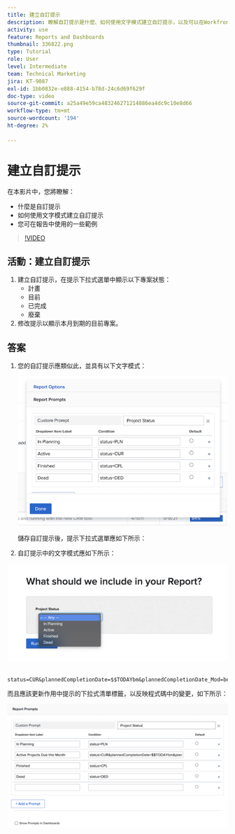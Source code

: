```yaml
---
title: 建立自訂提示
description: 瞭解自訂提示是什麼、如何使用文字模式建立自訂提示，以及可以在Workfront的報表中使用的一些範例。
activity: use
feature: Reports and Dashboards
thumbnail: 336822.png
type: Tutorial
role: User
level: Intermediate
team: Technical Marketing
jira: KT-9087
exl-id: 1bb0832e-e888-4154-b78d-24c6d69f629f
doc-type: video
source-git-commit: a25a49e59ca483246271214886ea4dc9c10e8d66
workflow-type: tm+mt
source-wordcount: '194'
ht-degree: 2%

---
```


# 建立自訂提示

在本影片中，您將瞭解：

* 什麼是自訂提示
* 如何使用文字模式建立自訂提示
* 您可在報告中使用的一些範例

>[!VIDEO](https://video.tv.adobe.com/v/336822/?quality=12&learn=on)

## 活動：建立自訂提示

1. 建立自訂提示，在提示下拉式選單中顯示以下專案狀態：
   * 計畫
   * 目前
   * 已完成
   * 廢棄
1. 修改提示以顯示本月到期的目前專案。

## 答案

1. 您的自訂提示應類似此，並具有以下文字模式：

   ![在文字模式中建立新濾鏡的熒幕影像](assets/cp-01.png)

   儲存自訂提示後，提示下拉式選單應如下所示：

1. 自訂提示中的文字模式應如下所示：

![在文字模式中建立新濾鏡的熒幕影像](assets/cp-02.png)

```
   status=CUR&plannedCompletionDate=$$TODAYbm&plannedCompletionDate_Mod=between&plannedCompletionDate_Range=$$TODAYem 
```

而且應該更新作用中提示的下拉式清單標籤，以反映程式碼中的變更，如下所示：

![在文字模式中建立新濾鏡的熒幕影像](assets/cp-02a.png)
